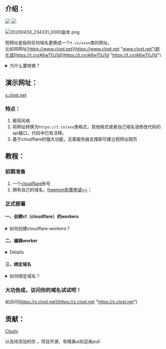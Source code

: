 ## 介绍：
[![](https://img.shields.io/badge/短网址-极简风格-orange?link=https://s.clost.net)](https://github.com/Closty/duanwangzhi)
[![](https://img.shields.io/badge/by-%E7%93%B6%E5%AD%90-green?link=https://www.clost.net)](https://www.clost.net/default/513.html)

![20200430_234331_0000副本.png](https://cdn.jsdelivr.net/gh/closty/tuchuang/usr/uploads/2020/05/2401556746.png)

短网址是指将任何域名更换成一个`t.cn/xxxx`类的网址。<br>
比如将网址[https://www.clost.net](https://www.clost.net "www.clost.net")转化成[https://t.cn/A6wT0J1d](https://t.cn/A6wT0J1d "https://t.cn/A6wT0J1d")

   <details>
   <summary> 为什么要转换？</summary>
   一方面，直观来说可以将网址变短，比如分享微信的链接，一大串字符会限制你文章字数；另一方面，可以防红，比如你在你的qq分享你的网站，分享过多会导致腾讯    检测并封除域名便会被显示已被拦截等字样，别人以后就只能复制到你的网址在浏览器打开而不能直接在qq内点开。用短网址就可以很好的防止这一点发生。当然这样的操作是要付费的，因为其本质已经起到cdn的作用了，同样简单的修改源码api接口即可使用，请<a href="https://t.cn/A6AGG52u">自行百度</a>。
   其实市面上有很多网址缩短源码，但都不够简洁，且需要服务器支撑。如果你喜欢极简风格那就来对了！   
   
   </details>

## 演示网址：
[s.clost.net](https://s.clost.net "s.clost.net")

### 特点：
1. 极简风格
1. 将网址转换为`https://t.cn/xxx`类格式，其他格式或者自己域名请修改代码的api接口，代码中已有注释。
1. 基于cloudflare的强大功能，无需服务器支撑即可建立短网址网页

## 教程：
### 前期准备
1. 一个[cloudflare](http://cloudflare.com)账号
1. 拥有自己的域名，[freenom免费申请>>](http://freenom.com "免费申请>>")；

### 正式部署
#### 一、创建cf（cloudflare）的workers
<details>
<summary> 如何创建cloudflare-workers？</summary>
1.进入 <a href=http://cloudflare.com>cloudflare首页<a> ,点击进入workers
   
![6010332F-D475-4589-9B0A-19975E67C6EB.png](https://cdn.jsdelivr.net/gh/closty/tuchuang/usr/uploads/2020/04/853632551.png)<br>
2.点击创建worker
![429F89D4-6A33-4B0E-9FEB-03F61974214A.png](https://cdn.jsdelivr.net/gh/closty/tuchuang/usr/uploads/2020/04/1774752214.png)
<br>
</details>


#### 二、编辑worker
<details>
<summary> 如何编辑cloudflare-workers？</summary>
在脚本框内填入<a href=https://github.com/Closty/duanwangzhi/blob/master/短网址代码.html>本项目中以html结尾的代码<a> ；打开后将其中的所有代码复制并粘贴填入cf-worker的编辑框中。
  
如图所示

![填入代码](https://cdn.jsdelivr.net/gh/closty/tuchuang/usr/uploads/2020/04/2327643990.png)<br>

这时候便可以访问你的worker，只不过域名不是自定义的。不过也可以使用了。地址便是上图代码上侧的地址，如这是我的worker地址。[https://s.clost.workers.dev](https://s.clost.workers.dev "https://s.clost.workers.dev")<br>
</details>


#### 三、绑定域名
<details>
<summary> 如何绑定域名？</summary>
1.你需要先将你的域名指定任意一个IP地址，但是必须开启默认的代理模式（黄色的云朵图标点亮状态）。然后点击保存。
   
![指定任意一个IP地址并开启代理](https://cdn.jsdelivr.net/gh/closty/tuchuang/usr/uploads/2020/04/1617973151.png)<br>

2.进入workers界面，添加路由

![3224A31E-4D2E-4E4D-8D75-CC13EE6E5796.png](https://cdn.jsdelivr.net/gh/closty/tuchuang/usr/uploads/2020/04/2818873198.png)<br>
3.添加路由，域名处填写`https://你的域名/*`（注意`/*`两个符号务必加上）,worker选择你刚刚创建的worker

![CA8840DA-3830-42FF-A9C2-FE5937B90A21.png](https://cdn.jsdelivr.net/gh/closty/tuchuang/usr/uploads/2020/04/2887380108.png)<br>
</details>


### 大功告成，访问你的域名试试吧！<br>
如访问[https://s.clost.net](https://s.clost.net "https://s.clost.net")

## 贡献：

[Closty](https://github.com/closty)

以及待添加的你
，项目开源，有精美ui欢迎来pull
